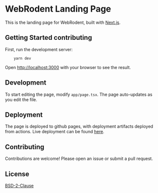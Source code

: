 # WebRodent Landing Page

This is the landing page for WebRodent, built with [Next.js](https://nextjs.org/).

## Getting Started contributing

First, run the development server:
```shell
    yarn dev
```
Open [http://localhost:3000](http://localhost:3000) with your browser to see the result.

## Development

To start editing the page, modify `app/page.tsx`. The page auto-updates as you edit the file.

## Deployment

The page is deployed to github pages, with deployment artifacts deployed from actions.
Live deployment can be found [here](https://nest.webrodent.com/).

## Contributing

Contributions are welcome! Please open an issue or submit a pull request.

## License

[BSD-2-Clause](LICENSE)

